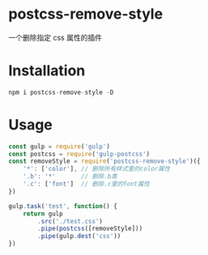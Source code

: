 # postcss-remove-style

一个删除指定 css 属性的插件

# Installation

```js
npm i postcss-remove-style -D
```

# Usage

```js
const gulp = require('gulp')
const postcss = require('gulp-postcss')
const removeStyle = require('postcss-remove-style')({
    '*': ['color'], // 删除所有样式里的color属性
    '.b': '*'       // 删除.b类
    '.c': ['font']  // 删除.c里的font属性
})

gulp.task('test', function() {
    return gulp
        .src('./test.css')
        .pipe(postcss([removeStyle]))
        .pipe(gulp.dest('css'))
})
```
